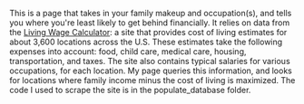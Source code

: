 This is a page that takes in your family makeup and occupation(s), and tells you where you're least likely to get behind financially.  It relies on data from the [Living Wage Calculator](http://livingwage.mit.edu/): a site that provides cost of living estimates for about 3,600 locations across the U.S.  These estimates take the following expenses into account: food, child care, medical care, housing, transportation, and taxes.  The site also contains typical salaries for various occupations, for each location.  My page queries this information, and looks for locations where family income minus the cost of living is maximized. The code I used to scrape the site is in the populate_database folder.

